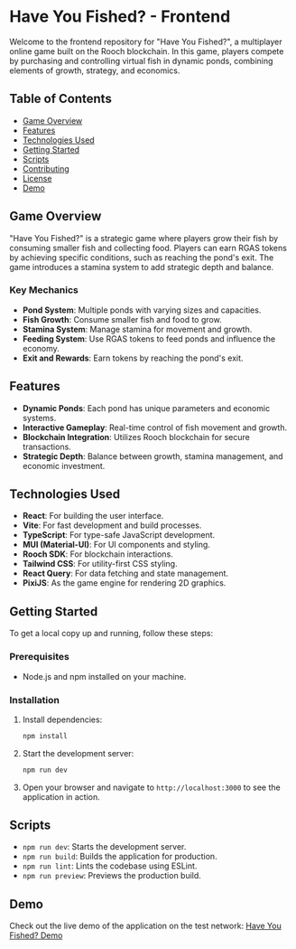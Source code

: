# Have You Fished? - Frontend

Welcome to the frontend repository for "Have You Fished?", a multiplayer online game built on the Rooch blockchain. In this game, players compete by purchasing and controlling virtual fish in dynamic ponds, combining elements of growth, strategy, and economics.

## Table of Contents

- [Game Overview](#game-overview)
- [Features](#features)
- [Technologies Used](#technologies-used)
- [Getting Started](#getting-started)
- [Scripts](#scripts)
- [Contributing](#contributing)
- [License](#license)
- [Demo](#demo)

## Game Overview

"Have You Fished?" is a strategic game where players grow their fish by consuming smaller fish and collecting food. Players can earn RGAS tokens by achieving specific conditions, such as reaching the pond's exit. The game introduces a stamina system to add strategic depth and balance.

### Key Mechanics

- **Pond System**: Multiple ponds with varying sizes and capacities.
- **Fish Growth**: Consume smaller fish and food to grow.
- **Stamina System**: Manage stamina for movement and growth.
- **Feeding System**: Use RGAS tokens to feed ponds and influence the economy.
- **Exit and Rewards**: Earn tokens by reaching the pond's exit.

## Features

- **Dynamic Ponds**: Each pond has unique parameters and economic systems.
- **Interactive Gameplay**: Real-time control of fish movement and growth.
- **Blockchain Integration**: Utilizes Rooch blockchain for secure transactions.
- **Strategic Depth**: Balance between growth, stamina management, and economic investment.

## Technologies Used

- **React**: For building the user interface.
- **Vite**: For fast development and build processes.
- **TypeScript**: For type-safe JavaScript development.
- **MUI (Material-UI)**: For UI components and styling.
- **Rooch SDK**: For blockchain interactions.
- **Tailwind CSS**: For utility-first CSS styling.
- **React Query**: For data fetching and state management.
- **PixiJS**: As the game engine for rendering 2D graphics.

## Getting Started

To get a local copy up and running, follow these steps:

### Prerequisites

- Node.js and npm installed on your machine.

### Installation

1. Install dependencies:
   ```bash
   npm install
   ```

2. Start the development server:
   ```bash
   npm run dev
   ```

3. Open your browser and navigate to `http://localhost:3000` to see the application in action.

## Scripts

- `npm run dev`: Starts the development server.
- `npm run build`: Builds the application for production.
- `npm run lint`: Lints the codebase using ESLint.
- `npm run preview`: Previews the production build.

## Demo

Check out the live demo of the application on the test network: [Have You Fished? Demo](https://rooch-fish-web.vercel.app/)

